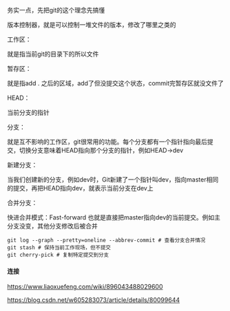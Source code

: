 务实一点，先把git的这个理念先搞懂

版本控制器，就是可以控制一堆文件的版本，修改了哪里之类的



工作区：

就是指当前git的目录下的所以文件

暂存区：

就是指add . 之后的区域，add了但没提交这个状态，commit完暂存区就没文件了



HEAD：

当前分支的指针



分支：

就是互不影响的工作区，git很常用的功能。每个分支都有一个指针指向最后提交，切换分支意味着HEAD指向那个分支的指针，例如HEAD->dev

新建分支：

当我们创建新的分支，例如dev时，Git新建了一个指针叫dev，指向master相同的提交，再把HEAD指向dev，就表示当前分支在dev上



合并分支：

快进合并模式：Fast-forward 也就是直接把master指向dev的当前提交。例如主分支没变，其他分支修改后被合并





```
git log --graph --pretty=oneline --abbrev-commit # 查看分支合并情况
git stash # 保持当前工作现场，但不提交
git cherry-pick # 复制特定提交到分支
```



#### 连接

https://www.liaoxuefeng.com/wiki/896043488029600

https://blog.csdn.net/w605283073/article/details/80099644